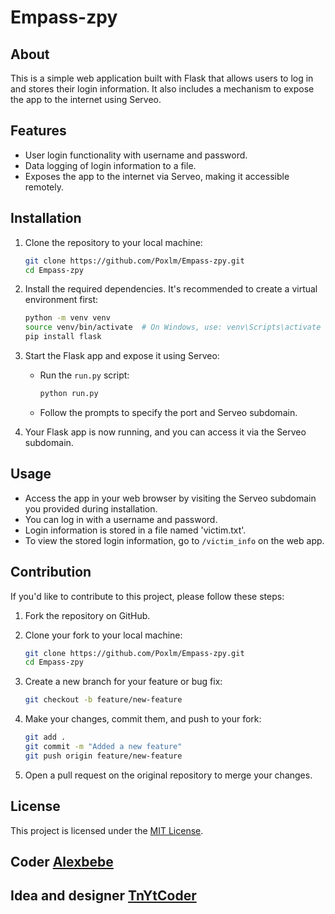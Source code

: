 # Empass-zpy

## About
This is a simple web application built with Flask that allows users to log in and stores their login information. It also includes a mechanism to expose the app to the internet using Serveo.

## Features
- User login functionality with username and password.
- Data logging of login information to a file.
- Exposes the app to the internet via Serveo, making it accessible remotely.

## Installation
1. Clone the repository to your local machine:

    ```bash
    git clone https://github.com/Poxlm/Empass-zpy.git
    cd Empass-zpy
    ```

2. Install the required dependencies. It's recommended to create a virtual environment first:

    ```bash
    python -m venv venv
    source venv/bin/activate  # On Windows, use: venv\Scripts\activate
    pip install flask
    ```

3. Start the Flask app and expose it using Serveo:

    - Run the `run.py` script:
    
        ```bash
        python run.py
        ```

    - Follow the prompts to specify the port and Serveo subdomain.

4. Your Flask app is now running, and you can access it via the Serveo subdomain.

## Usage
- Access the app in your web browser by visiting the Serveo subdomain you provided during installation.
- You can log in with a username and password.
- Login information is stored in a file named 'victim.txt'.
- To view the stored login information, go to `/victim_info` on the web app.

## Contribution
If you'd like to contribute to this project, please follow these steps:

1. Fork the repository on GitHub.

2. Clone your fork to your local machine:

    ```bash
    git clone https://github.com/Poxlm/Empass-zpy.git
    cd Empass-zpy
    ```

3. Create a new branch for your feature or bug fix:

    ```bash
    git checkout -b feature/new-feature
    ```

4. Make your changes, commit them, and push to your fork:

    ```bash
    git add .
    git commit -m "Added a new feature"
    git push origin feature/new-feature
    ```

5. Open a pull request on the original repository to merge your changes.


## License
This project is licensed under the [MIT License](LICENSE).

## Coder [Alexbebe](https://github.com/Poxlm)
## Idea and designer [TnYtCoder](https://github.com/TnYtCoder)
